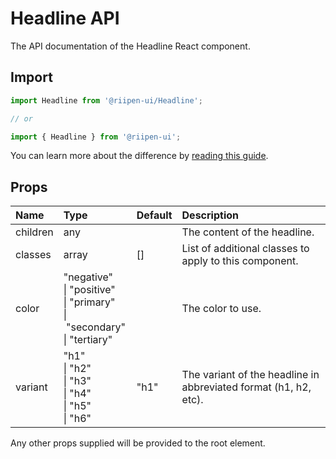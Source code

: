 <!--- This documentation is automatically generated, do not try to edit it. -->

# Headline API

<p class="description">The API documentation of the Headline React component.</p>

## Import

```js
import Headline from '@riipen-ui/Headline';

// or

import { Headline } from '@riipen-ui';
```

You can learn more about the difference by [reading this guide](/guides/bundle-size).

## Props

| Name | Type | Default | Description |
|:-----|:-----|:--------|:------------|
| <span class="prop-name">children</span> | <span class="prop-type">any</span> |  | The content of the headline. |
| <span class="prop-name">classes</span> | <span class="prop-type">array</span> | <span class="prop-default">[]</span> | List of additional classes to apply to this component. |
| <span class="prop-name">color</span> | <span class="prop-type">"negative"<br>&#124;&nbsp;"positive"<br>&#124;&nbsp;"primary"<br>&#124;&nbsp;"secondary"<br>&#124;&nbsp;"tertiary"</span> |  | The color to use. |
| <span class="prop-name">variant</span> | <span class="prop-type">"h1"<br>&#124;&nbsp;"h2"<br>&#124;&nbsp;"h3"<br>&#124;&nbsp;"h4"<br>&#124;&nbsp;"h5"<br>&#124;&nbsp;"h6"</span> | <span class="prop-default">"h1"</span> | The variant of the headline in abbreviated format (h1, h2, etc). |


Any other props supplied will be provided to the root element.